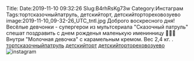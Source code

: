 Title:
Date:2019-11-10 09:32:26
Slug:B4rhRsKg73w
Category:Инстаграм
Tags:тортсказочныйпатруль, детскийторт, детскийтортореховозуево
image:2019-11-10_09-32-26_UTC_tntl.jpg
Доброго воскресного дня!
Весёлые девчонки - супергерои из мультсериала "Сказочный патруль" спешат поздравить с днем рожденья маленькую именинницу 🥳🥳🥳
Внутри "Молочная девочка" с карамельным кремом. Вес 2,4 кг.
.
[тортсказочныйпатруль]({tag}тортсказочныйпатруль) [детскийторт]({tag}детскийторт) [детскийтортореховозуево]({tag}детскийтортореховозуево)
![instagram]({attach}images/2019-11-10_09-32-26_UTC.jpg)
